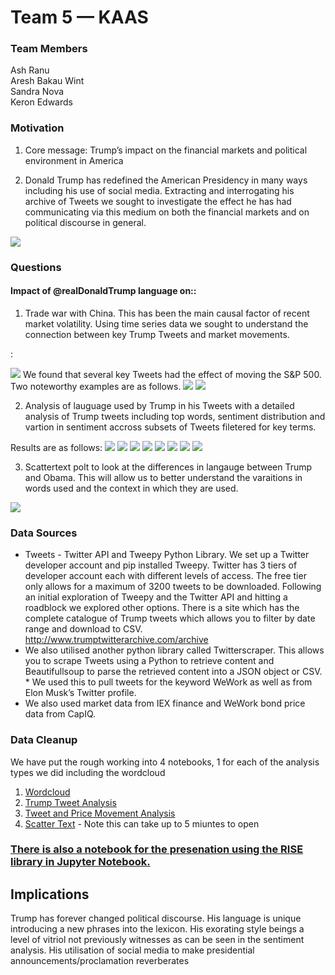 # Team 5 — KAAS

### Team Members

Ash Ranu<br>
Aresh Bakau Wint<br>
Sandra Nova<br>
Keron Edwards<br>

### Motivation 
1. Core message: Trump’s impact on the financial markets and political environment in America

2. Donald Trump has redefined the American Presidency in many ways including his use of social media. Extracting and interrogating his archive of Tweets we sought to investigate the effect he has had communicating via this medium on both the financial markets and on political discourse in general.

<img src="Images/wordcloud2.png">

    
### Questions
#### Impact of @realDonaldTrump language on::
1) Trade war with China. This has been the main causal factor of recent market volatility. Using time series data we sought to understand the connection between key Trump Tweets and market movements.

:

<img src="Images/newplot (10).png">
We found that several key Tweets had the effect of moving the S&P 500. Two noteworthy examples are as follows.
<img src="Images/china.png">

<img src="Images/tarrif_man.png">

2. Analysis of lauguage used by Trump in his Tweets with a detailed analysis of Trump tweets including top words, sentiment distribution and vartion in sentiment accross subsets of Tweets filetered for key terms. 

Results are as follows:
<img src="Images/newplot (11).png">
<img src="Images/newplot (12).png">
<img src="Images/newplot (13).png">
<img src="Images/newplot (14).png">
<img src="Images/newplot (15).png">
<img src="Images/newplot (16).png">
<img src="Images/newplot (17).png">
<img src="Images/newplot (18).png">

3. Scattertext polt to look at the differences in langauge between Trump and Obama. This will allow us to better understand the varaitions in words used and the context in which they are used.

<img src="Images/newplot (19).png">


### Data Sources
* Tweets - Twitter API and Tweepy Python Library. We set up a Twitter developer account and pip installed Tweepy. Twitter has 3 tiers of developer account each with different levels of access. The free tier only allows for a maximum of 3200 tweets to be downloaded. Following an initial exploration of Tweepy and the Twitter API and hitting a roadblock we explored other options. There is a site which has the complete catalogue of Trump tweets which allows you to filter by date range and download to CSV. http://www.trumptwitterarchive.com/archive
* We also utilised another python library called Twitterscraper. This allows you to scrape Tweets using a Python to retrieve content and Beautifullsoup to parse the retrieved content into a JSON object or CSV. * We used this to pull tweets for the keyword WeWork as well as from Elon Musk’s Twitter profile. 
* We also used market data from IEX finance and WeWork bond price data from CapIQ.	

### Data Cleanup
We have put the rough working into 4 notebooks, 1 for each of the analysis types we did including the wordcloud
1. [Wordcloud](wordcloudv1.2.ipynb)
2. [Trump Tweet Analysis](Trump_Analysis_v1.0.ipynb)
3. [Tweet and Price Movement Analysis](test_code_v2.5.ipynb)
4. [Scatter Text](scatter_textv1.ipynb) - Note this can take up to 5 miuntes to open

### [There is also a notebook for the presenation using the RISE library in Jupyter Notebook.](PRES_V1.0.ipynb)

## Implications 

Trump has forever changed political discourse. His language is unique introducing a new phrases into the lexicon.  His exorating style beings a level of vitriol not previously witnesses as can be seen in the sentiment analysis. His utilisation of social media to make presidential announcements/proclamation reverberates

